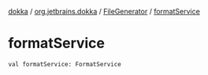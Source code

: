 [dokka](../../index.md) / [org.jetbrains.dokka](../index.md) / [FileGenerator](index.md) / [formatService](formatService.md)

# formatService

```
val formatService: FormatService
```
